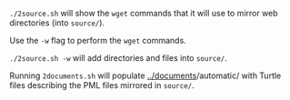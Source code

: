`./2source.sh` will show the `wget` commands that it will use to mirror web directories (into `source/`).

Use the `-w` flag to perform the `wget` commands.

`./2source.sh -w` will add directories and files into `source/`.

Running `2documents.sh` will populate [../documents](https://github.com/timrdf/plunk/tree/master/instances/documents)/automatic/ with Turtle files describing the PML files mirrored in `source/`.
